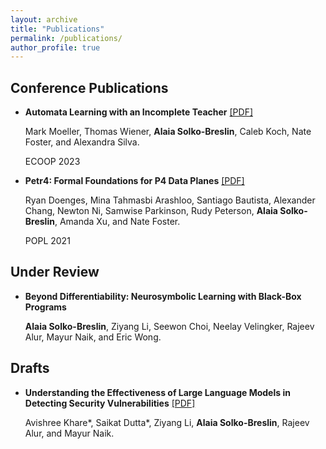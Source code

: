 ```yaml
---
layout: archive
title: "Publications"
permalink: /publications/
author_profile: true
---
```


## Conference Publications

*   **Automata Learning with an Incomplete Teacher** [[PDF]](https://alaiasolkobreslin.github.io/files/ecoop23.pdf)

    Mark Moeller, Thomas Wiener, **Alaia Solko-Breslin**, Caleb Koch, Nate Foster, and Alexandra Silva. 

    ECOOP 2023

*  **Petr4: Formal Foundations for P4 Data Planes** [[PDF]](https://alaiasolkobreslin.github.io/files/popl21.pdf)

    Ryan Doenges, Mina Tahmasbi Arashloo, Santiago Bautista, Alexander Chang, Newton Ni, Samwise Parkinson, Rudy Peterson, **Alaia Solko-Breslin**, Amanda Xu, and Nate Foster.

    POPL 2021

## Under Review

* **Beyond Differentiability: Neurosymbolic Learning with Black-Box Programs**

  **Alaia Solko-Breslin**, Ziyang Li, Seewon Choi, Neelay Velingker, Rajeev Alur, Mayur Naik, and Eric Wong.

## Drafts

* **Understanding the Effectiveness of Large Language Models in Detecting Security Vulnerabilities** [[PDF]](https://arxiv.org/pdf/2311.16169.pdf)

  Avishree Khare\*, Saikat Dutta\*, Ziyang Li, **Alaia Solko-Breslin**, Rajeev Alur, and Mayur Naik.
